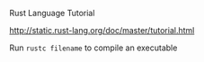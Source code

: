 Rust Language Tutorial

http://static.rust-lang.org/doc/master/tutorial.html

Run `rustc filename` to compile an executable